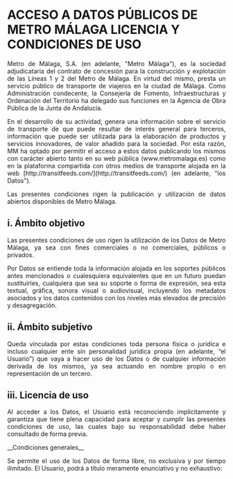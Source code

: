 # ACCESO A DATOS PÚBLICOS DE METRO MÁLAGA LICENCIA Y CONDICIONES DE USO

<p align="justify">
Metro de Málaga, S.A. (en adelante, "Metro Málaga"), es la sociedad adjudicataria del contrato de concesión para la construcción y explotación de las Líneas 1 y 2 del Metro de Málaga. En virtud del mismo, presta un servicio público de transporte de viajeros en la ciudad de Málaga. Como Administración condecente, la Consejería de Fomento, Infraestructuras y Ordenación del Territorio ha delegado sus funciones en la Agencia de Obra Pública de la Junta de Andalucía.
</p>

<p align="justify">
En el desarrollo de su actividad, genera una información sobre el servicio de transporte de  que puede resultar de interés general para terceros, información que puede ser utilizada para la elaboración de productos y servicios innovadores, de valor añadido para la sociedad. Por esta razón, MM ha optado por permitir el acceso a estos datos publicando los mismos con carácter abierto tanto en su web pública (www.metromalaga.es) como en la plataforma compartida con otros medios de transporte  alojada en la web [http://transitfeeds.com/](http://transitfeeds.com/) (en adelante, "los Datos").
</p>

<p align="justify">
Las presentes condiciones rigen la publicación y utilización de datos abiertos disponibles de Metro Málaga.
</p>

## i. Ámbito objetivo

<p align="justify">
Las presentes condiciones de uso rigen la utilización de los Datos de Metro Málaga, ya sea con fines comerciales o no comerciales, públicos o privados.
</p>

<p align="justify">
Por Datos se entiende toda la información alojada en los soportes públicos antes mencionados o cualesquiera equivalentes que en un futuro puedan sustituirles, cualquiera que sea su soporte o forma de expresión, sea esta textual, gráfica, sonora visual o audiovisual, incluyendo los metadatos asociados y los datos contenidos con los niveles más elevados de precisión y desagregación.
</p>

## ii. Ámbito subjetivo

<p align="justify">
Queda vinculada por estas condiciones toda persona física o jurídica e incluso cualquier ente sin personalidad jurídica propia (en adelante, “el Usuario”) que vaya a hacer uso de los Datos o de cualquier información derivada de los mismos, ya sea actuando en nombre propio o en representación de un tercero.
</p>

## iii. Licencia de uso

<p align="justify">
Al acceder a los Datos, el Usuario está reconociendo implícitamente y garantiza que tiene plena capacidad para aceptar y cumplir las presentes condiciones de uso, las cuales bajo su responsabilidad debe haber consultado de forma previa.
</p>

<p align="justify">
__Condiciones generales__
</p>

<p align="justify">
Se permite el uso de los Datos de forma libre, no exclusiva y por tiempo ilimitado. El Usuario, podrá a título meramente enunciativo y no exhaustivo:
</p>